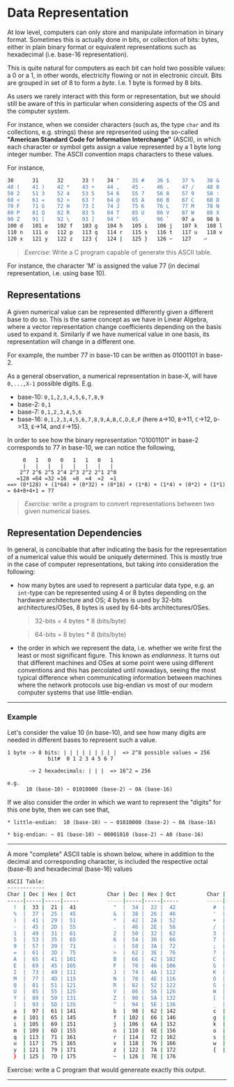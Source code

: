 # Data Representation

At low level, computers can only store and manipulate information in binary format.
Sometimes this is actually done in bits, or collection of bits: bytes, either in plain binary format or equivalent representations such as hexadecimal (i.e. base-16 representation).

This is quite natural for computers as each bit can hold two possible values: a 0 or a 1, in other words, electricity flowing or not in electronic circuit.
Bits are grouped in set of 8 to form a *byte*. I.e. 1 byte is formed by 8 bits. 

As users we rarely interact with this form or representation, but we should still be aware of this in particular when considering aspects of the OS and the computer system.

For instance, when we consider characters (such as, the type `char` and its collections, e.g. strings)
these are represented using the so-called **"American Standard Code for Information Interchange"** (ASCII),
in which each character or symbol gets assign a value represented by a 1 byte long integer number.
The ASCII convention maps characters to these values.

For instance,
```sh
30      31      32      33 !    34 "    35 #    36 $    37 %    38 &    39 '
40 (    41 )    42 *    43 +    44 ,    45 -    46 .    47 /    48 0    49 1
50 2    51 3    52 4    53 5    54 6    55 7    56 8    57 9    58 :    59 ;
60 <    61 =    62 >    63 ?    64 @    65 A    66 B    67 C    68 D    69 E
70 F    71 G    72 H    73 I    74 J    75 K    76 L    77 M    78 N    79 O
80 P    81 Q    82 R    83 S    84 T    85 U    86 V    87 W    88 X    89 Y
90 Z    91 [    92 \    93 ]    94 ^    95 _    96 `    97 a    98 b    99 c
100 d   101 e   102 f   103 g   104 h   105 i   106 j   107 k   108 l   109 m
110 n   111 o   112 p   113 q   114 r   115 s   116 t   117 u   118 v   119 w
120 x   121 y   122 z   123 {   124 |   125 }   126 ~   127    ⏎
```

> *Exercise:* Write a C program capable of generate this ASCII table.

For instance, the character 'M' is assigned the value 77 (in decimal representation, i.e. using base 10).



## Representations
A given numerical value can be represented differently given a different base to do so.
This is the same concept as we have in Linear Algebra, where a vector representation change coefficients depending on the basis used to expand it.
Similarly if we have numerical value in one basis, its representation will change in a different one.

For example, the number 77 in base-10 can be written as 01001101 in base-2.

As a general observation, a numerical representation in base-X, will have `0,...,X-1` possible digits.
E.g.
  - base-10: `0,1,2,3,4,5,6,7,8,9`
  - base-2: `0,1`
  - base-7: `0,1,2,3,4,5,6`
  - base-16: `0,1,2,3,4,5,6,7,8,9,A,B,C,D,E,F` (here `A`->10, `B`->11, `C`->12, `D`->13, `E`->14, and `F`->15).


In order to see how the binary representation "01001101" in base-2 corresponds to 77 in base-10, we can notice the following,

```
     0   1   0   0   1   1   0   1
     |   |   |   |   |   |   |   |
    2^7 2^6 2^5 2^4 2^3 2^2 2^1 2^0
   =128 =64 =32 =16  =8  =4  =2  =1
==> (0*128) + (1*64) + (0*32) + (0*16) + (1*8) + (1*4) + (0*2) + (1*1) = 64+8+4+1 = 77
```

> *Exercise:* write a program to convert representations between two given numerical bases.


## Representation Dependencies
In general, is concibable that after indicating the basis for the representation of a numerical value this would be uniquely determined.
This is mostly true in the case of computer representations, but taking into consideration the following:

  * how many bytes are used to represent a particular data type, e.g. an `int`-type can be represented using 4 or 8 bytes depending on
    the hardware architecture and OS; 4 bytes is used by 32-bits architectures/OSes, 8 bytes is used by 64-bits architectures/OSes.

    > 32-bits = 4 bytes * 8 (bits/byte)
  
    > 64-bits = 8 bytes * 8 (bits/byte)   

 
  * the order in which we represent the data, i.e. whether we write first the least or most significant figure. This known as *endianness*.
    It turns out that different machines and OSes at some point were using different conventions and this has percolated until nowadays,
    seeing the most typical difference when communicating information between machines where the network protocols use big-endian vs most of our modern computer systems that use little-endian.
 
---

### Example 
Let's consider the value 10 (in base-10), and see how many digits are needed in different bases to represent such a value.

```
1 byte -> 8 bits: | | | | | | | | |  => 2^8 possible values = 256
             bit#  0 1 2 3 4 5 6 7

       -> 2 hexadecimals: | | |  => 16^2 = 256

e.g.
      10 (base-10) ~ 01010000 (base-2) ~ 0A (base-16)

```

If we also consider the order in which we want to represent the "digits" for this one byte, then we can see that,
```
* little-endian:  10 (base-10) ~ ~ 01010000 (base-2) ~ 0A (base-16)

* big-endian: ~ 01 (base-10) ~ 00001010 (base-2) ~ A0 (base-16)
```
---

A more "complete" ASCII table is shown below, where in addittion to the decimal and corresponding
character, is included the respective octal (base-8) and hexadecimal (base-16) values

```sh
ASCII Table:
------------
Char | Dec | Hex | Oct          Char | Dec | Hex | Oct          Char | Dec | Hex | Oct          Char | Dec | Hex | Oct
-----|-----|-----|-----         -----|-----|-----|-----         -----|-----|-----|-----         -----|-----|-----|-----
  !  |  33 |  21 |  41            "  |  34 |  22 |  42            #  |  35 |  23 |  43            $  |  36 |  24 |  44
  %  |  37 |  25 |  45            &  |  38 |  26 |  46            '  |  39 |  27 |  47            (  |  40 |  28 |  50
  )  |  41 |  29 |  51            *  |  42 |  2A |  52            +  |  43 |  2B |  53            ,  |  44 |  2C |  54
  -  |  45 |  2D |  55            .  |  46 |  2E |  56            /  |  47 |  2F |  57            0  |  48 |  30 |  60
  1  |  49 |  31 |  61            2  |  50 |  32 |  62            3  |  51 |  33 |  63            4  |  52 |  34 |  64
  5  |  53 |  35 |  65            6  |  54 |  36 |  66            7  |  55 |  37 |  67            8  |  56 |  38 |  70
  9  |  57 |  39 |  71            :  |  58 |  3A |  72            ;  |  59 |  3B |  73            <  |  60 |  3C |  74
  =  |  61 |  3D |  75            >  |  62 |  3E |  76            ?  |  63 |  3F |  77            @  |  64 |  40 | 100
  A  |  65 |  41 | 101            B  |  66 |  42 | 102            C  |  67 |  43 | 103            D  |  68 |  44 | 104
  E  |  69 |  45 | 105            F  |  70 |  46 | 106            G  |  71 |  47 | 107            H  |  72 |  48 | 110
  I  |  73 |  49 | 111            J  |  74 |  4A | 112            K  |  75 |  4B | 113            L  |  76 |  4C | 114
  M  |  77 |  4D | 115            N  |  78 |  4E | 116            O  |  79 |  4F | 117            P  |  80 |  50 | 120
  Q  |  81 |  51 | 121            R  |  82 |  52 | 122            S  |  83 |  53 | 123            T  |  84 |  54 | 124
  U  |  85 |  55 | 125            V  |  86 |  56 | 126            W  |  87 |  57 | 127            X  |  88 |  58 | 130
  Y  |  89 |  59 | 131            Z  |  90 |  5A | 132            [  |  91 |  5B | 133            \  |  92 |  5C | 134
  ]  |  93 |  5D | 135            ^  |  94 |  5E | 136            _  |  95 |  5F | 137            `  |  96 |  60 | 140
  a  |  97 |  61 | 141            b  |  98 |  62 | 142            c  |  99 |  63 | 143            d  | 100 |  64 | 144
  e  | 101 |  65 | 145            f  | 102 |  66 | 146            g  | 103 |  67 | 147            h  | 104 |  68 | 150
  i  | 105 |  69 | 151            j  | 106 |  6A | 152            k  | 107 |  6B | 153            l  | 108 |  6C | 154
  m  | 109 |  6D | 155            n  | 110 |  6E | 156            o  | 111 |  6F | 157            p  | 112 |  70 | 160
  q  | 113 |  71 | 161            r  | 114 |  72 | 162            s  | 115 |  73 | 163            t  | 116 |  74 | 164
  u  | 117 |  75 | 165            v  | 118 |  76 | 166            w  | 119 |  77 | 167            x  | 120 |  78 | 170
  y  | 121 |  79 | 171            z  | 122 |  7A | 172            {  | 123 |  7B | 173            |  | 124 |  7C | 174
  }  | 125 |  7D | 175            ~  | 126 |  7E | 176
```

Exercise: write a C program that would genereate exactly this output.

---

